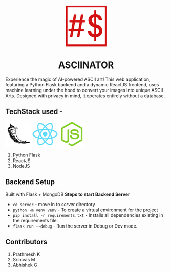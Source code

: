 <p align=center>
    <img src="assets/ascii.png"/>  
</p>

<h1 align=center> ASCIINATOR</h1>

Experience the magic of AI-powered ASCII art! This web application, featuring a Python Flask backend and a dynamic ReactJS frontend, uses machine learning under the hood to convert your images into unique ASCII Arts. Designed with privacy in mind, it operates entirely without a database.

## TechStack used -

<img width=80 src="assets/flask.png"/>
<img width=80 src="assets/react.png"/>
<img width=80 src="assets/node.png"/>

1. Python Flask
1. ReactJS
1. NodeJS

## Backend Setup

Built with Flask + MongoDB
**Steps to start Backend Server**

- `cd server` - move in to _server_ directory
- `python -m venv venv` - To create a virtual environment for the project
- `pip install -r requirements.txt` - Installs all dependencies existing in the requirements file.
- `flask run --debug` - Run the server in Debug or Dev mode.

## Contributors
1. Prathmesh K 
3. Srinivas M 
1. Abhishek G 
